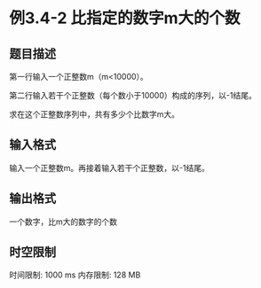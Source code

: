 # 例3.4-2 比指定的数字m大的个数

## 题目描述

第一行输入一个正整数m（m<10000）。

第二行输入若干个正整数（每个数小于10000）构成的序列，以-1结尾。

求在这个正整数序列中，共有多少个比数字m大。

## 输入格式

输入一个正整数m。再接着输入若干个正整数，以-1结尾。

## 输出格式

一个数字，比m大的数字的个数

## 时空限制

时间限制: 1000 ms
内存限制: 128 MB
